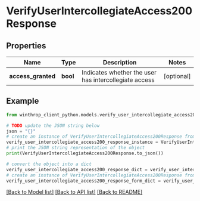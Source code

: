 # VerifyUserIntercollegiateAccess200Response


## Properties

Name | Type | Description | Notes
------------ | ------------- | ------------- | -------------
**access_granted** | **bool** | Indicates whether the user has intercollegiate access | [optional] 

## Example

```python
from winthrop_client_python.models.verify_user_intercollegiate_access200_response import VerifyUserIntercollegiateAccess200Response

# TODO update the JSON string below
json = "{}"
# create an instance of VerifyUserIntercollegiateAccess200Response from a JSON string
verify_user_intercollegiate_access200_response_instance = VerifyUserIntercollegiateAccess200Response.from_json(json)
# print the JSON string representation of the object
print(VerifyUserIntercollegiateAccess200Response.to_json())

# convert the object into a dict
verify_user_intercollegiate_access200_response_dict = verify_user_intercollegiate_access200_response_instance.to_dict()
# create an instance of VerifyUserIntercollegiateAccess200Response from a dict
verify_user_intercollegiate_access200_response_form_dict = verify_user_intercollegiate_access200_response.from_dict(verify_user_intercollegiate_access200_response_dict)
```
[[Back to Model list]](../README.md#documentation-for-models) [[Back to API list]](../README.md#documentation-for-api-endpoints) [[Back to README]](../README.md)


